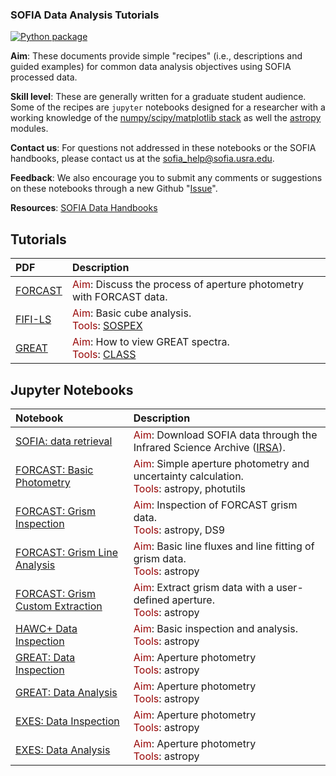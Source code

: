 ### SOFIA Data Analysis Tutorials

[repo]:s-goldman

[![Python package](https://github.com/SOFIAObservatory/Recipes/actions/workflows/testing.yml/badge.svg)](https://github.com/SOFIAObservatory/Recipes/actions/workflows/testing.yml)

**Aim**: These documents provide simple "recipes" (i.e., descriptions and guided examples) for common data analysis objectives using SOFIA processed data.

**Skill level**: These are generally written for a graduate student audience. Some of the recipes are `jupyter` notebooks designed for a researcher with a working knowledge of the [numpy/scipy/matplotlib stack](https://scipy.org/install.html) as well the [astropy](http://docs.astropy.org/en/stable/) modules.

**Contact us**: For questions not addressed in these notebooks or the SOFIA handbooks, please contact us at the
[sofia_help@sofia.usra.edu](mailto:sofia_help@sofia.usra.edu).

**Feedback**: We also encourage you to submit any comments or suggestions on these notebooks through a new Github "[Issue](https://github.com/SOFIAObservatory/Recipes/issues/new/choose)".

**Resources**: [SOFIA Data Handbooks](https://www.sofia.usra.edu/science/proposing-and-observing/data-products/data-resources)


## Tutorials

| PDF | Description |
| :--- | :---  |
| [FORCAST][forcast] | <span style="color:#970505;">Aim</span>: Discuss the process of aperture photometry with FORCAST data. <br /> |
| [FIFI-LS][fifi-ls] | <span style="color:#970505;">Aim</span>: Basic cube analysis. <br /> <span style="color:#970505;">Tools</span>: [SOSPEX][sospex] <br /> |
| [GREAT][great] | <span style="color:#970505;">Aim</span>: How to view GREAT spectra. <br /> <span style="color:#970505;">Tools</span>: [CLASS][sospex] <br /> |



## Jupyter Notebooks

| Notebook | Description |
| :--- | :---  |
| [SOFIA: data retrieval][isra_nb] | <span style="color:#970505;">Aim</span>: Download SOFIA data through the Infrared Science Archive ([IRSA][isra]).<br /> |
| [FORCAST: Basic Photometry][forcast_photometry_nb] |  <span style="color:#970505;">Aim</span>: Simple aperture photometry and uncertainty calculation. <br /> <span style="color:#970505;">Tools</span>: astropy, photutils |
| [FORCAST: Grism Inspection][forcast_1_nb] |  <span style="color:#970505;">Aim</span>: Inspection of FORCAST grism data. <br /> <span style="color:#970505;">Tools</span>: astropy, DS9 |
| [FORCAST: Grism Line Analysis][forcast_2_nb] |  <span style="color:#970505;">Aim</span>: Basic line fluxes and line fitting of grism data. <br /> <span style="color:#970505;">Tools</span>: astropy |
| [FORCAST: Grism Custom Extraction][forcast_3_nb] |  <span style="color:#970505;">Aim</span>: Extract grism data with a user-defined aperture. <br /> <span style="color:#970505;">Tools</span>: astropy |
| [HAWC+ Data Inspection][hawc_nb] |  <span style="color:#970505;">Aim</span>: Basic inspection and analysis. <br /> <span style="color:#970505;">Tools</span>: astropy |
| [GREAT: Data Inspection][under_development] |  <span style="color:#970505;">Aim</span>: Aperture photometry <br /> <span style="color:#970505;">Tools</span>: astropy |
| [GREAT: Data Analysis][under_development] |  <span style="color:#970505;">Aim</span>: Aperture photometry <br />  <span style="color:#970505;">Tools</span>: astropy |
| [EXES: Data Inspection][under_development] |  <span style="color:#970505;">Aim</span>: Aperture photometry <br /> <span style="color:#970505;">Tools</span>: astropy |
| [EXES: Data Analysis][under_development] |  <span style="color:#970505;">Aim</span>: Aperture photometry <br /> <span style="color:#970505;">Tools</span>: astropy |


<!--  <span style="color:#970505;">Data</span>: 30 Doradus  -->
[forcast]:https://github.com/s-goldman/Recipes/blob/main/FORCAST_Photometry.pdf
[fifi-ls]:https://github.com/s-goldman/Recipes/blob/main/FIFI-LS_CubeAnalysis.pdf
[great]:https://github.com/s-goldman/Recipes/blob/main/GREAT_CLASSPrimer.pdf
[isra_nb]:https://github.com/s-goldman/Recipes/blob/main/SOFIA/SOFIA_data_retrieval.ipynb
[forcast_photometry_nb]:https://github.com/s-goldman/Recipes/blob/main/FORCAST/FORCAST-basic_photometry.ipynb
[forcast_1_nb]:https://github.com/s-goldman/Recipes/blob/main/FORCAST/FORCAST-Grism_Inspection-1.ipynb
[forcast_2_nb]:https://github.com/s-goldman/Recipes/blob/main/FORCAST/FORCAST-Grism_LineAnalysis-2.ipynb
[forcast_3_nb]:https://github.com/s-goldman/Recipes/blob/main/FORCAST/FORCAST-Grism_CustomExtraction-3.ipynb
[hawc_nb]:https://github.com/s-goldman/Recipes/blob/main/HAWC/HAWC_30_Dor.ipynb
[sospex]:https://github.com/darioflute/sospex
[class]:https://www.iram.fr/IRAMFR/GILDAS/
[isra]:https://irsa.ipac.caltech.edu/Missions/sofia.html
[under_development]:https://github.com/s-goldman/Recipes
